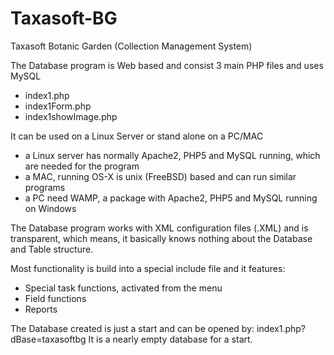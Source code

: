 # Taxasoft-BG
Taxasoft Botanic Garden (Collection Management System)

The Database program is Web based and consist 3 main PHP files and uses MySQL
- index1.php
- index1Form.php
- index1showImage.php
 
It can be used on a Linux Server or stand alone on a PC/MAC
- a Linux server has normally Apache2, PHP5 and MySQL running, which are needed for the program
- a MAC, running OS-X is unix (FreeBSD) based and can run similar programs
- a PC need WAMP, a package with Apache2, PHP5 and MySQL running on Windows

The Database program works with XML configuration files (.XML) and is transparent, which means, it basically knows nothing about the Database and Table structure.

Most functionality is build into a special include file and it features:
- Special task functions, activated from the menu
- Field functions
- Reports

The Database created is just a start and can be opened by: index1.php?dBase=taxasoftbg
It is a nearly empty database for a start.
